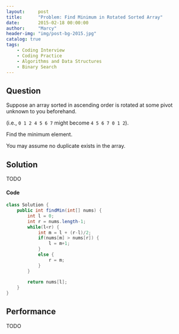 ```yaml
---
layout:     post
title:      "Problem: Find Minimum in Rotated Sorted Array"
date:       2015-02-18 00:00:00
author:     "Marcy"
header-img: "img/post-bg-2015.jpg"
catalog: true
tags:
    - Coding Interview
    - Coding Practice
    - Algorithms and Data Structures
    - Binary Search
---
```


## Question

Suppose an array sorted in ascending order is rotated at some pivot unknown to you beforehand.

(i.e., `0 1 2 4 5 6 7` might become `4 5 6 7 0 1 2`).

Find the minimum element.

You may assume no duplicate exists in the array.

## Solution
TODO

#### Code
```java
class Solution {
    public int findMin(int[] nums) {
        int l = 0;
        int r = nums.length-1;
        while(l<r) {
            int m = l + (r-l)/2;
            if(nums[m] > nums[r]) {
                l = m+1;
            }
            else {
                r = m;
            }
        }
        
        return nums[l];
    }
}
```

## Performance
TODO